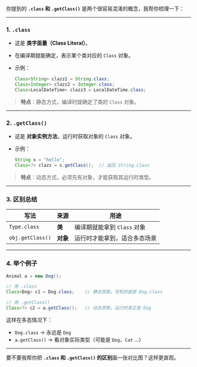 你提到的 **`.class` 和 `.getClass()`** 是两个很容易混淆的概念，我帮你梳理一下：

------

### 1. `.class`

- 这是 **类字面量（Class Literal）**。

- 在编译期就能确定，表示某个类对应的 `Class` 对象。

- 示例：

  ```java
  Class<String> clazz1 = String.class;
  Class<Integer> clazz2 = Integer.class;
  Class<LocalDateTime> clazz3 = LocalDateTime.class;
  ```

> **特点**：静态方式，编译时就确定了类的 `Class` 对象。

------

### 2. `.getClass()`

- 这是 **对象实例方法**，运行时获取对象的 `Class` 对象。

- 示例：

  ```java
  String s = "hello";
  Class<?> clazz = s.getClass();  // 返回 String.class
  ```

> **特点**：动态方式，必须先有对象，才能获取其运行时类型。

------

### 3. 区别总结

| 写法             | 来源     | 用途                         |
| ---------------- | -------- | ---------------------------- |
| `Type.class`     | **类**   | 编译期就能拿到 `Class` 对象  |
| `obj.getClass()` | **对象** | 运行时才能拿到，适合多态场景 |

------

### 4. 举个例子

```java
Animal a = new Dog();

// 用 .class
Class<Dog> c1 = Dog.class;    // 静态获取，写死的就是 Dog.class

// 用 .getClass()
Class<?> c2 = a.getClass();   // 动态获取，运行时真正是 Dog
```

这样在多态情况下：

- `Dog.class` → 永远是 `Dog`
- `a.getClass()` → 看对象实际类型（可能是 `Dog`、`Cat` …）

------

要不要我帮你把 **`.class` 和 `.getClass()` 的区别**画一张对比图？这样更直观。